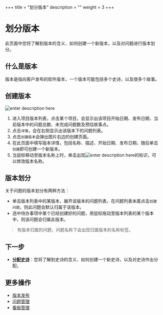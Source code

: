 ﻿+++
title = "划分版本"
description = ""
weight = 3
+++

# 划分版本

此页面中您将了解到版本的含义、如何创建一个新版本，以及对问题进行版本划分。

## 什么是版本

版本是指向客户发布的软件版本，一个版本可能包括多个史诗，以及很多个故事。

## 创建版本

![enter description here](/docs/user-guide/agile/imge/image15.png)

 1. 进入项目版本列表，点击某个项目，会显示出该项目开始日期、发布日期、当前版本中的问题总数、未完成问题数及预估故事点。
 2. 点击`详情`，会在右侧显示出该版本下的问题列表。
 3. 点击`创建版本`会弹出图片右边的创建页面。
 4. 在此页面中填写版本详情，包括名称、描述、开始日期、发布日期，随后单击`创建`即可创建一个新版本。
 5. 当鼠标移动至版本名称上时，单击出现![enter description here](/docs/user-guide/agile/imge/image4.png)的标识，可以修改版本名称。

## 版本划分

关于问题的版本划分有两种方法：

- 单击版本列表中的某版本，展开该版本的问题列表，在问题列表末尾点击`创建问题`，则此问题会默认归属于该版本。
- 选中待办事项中某个已经创建好的问题，用鼠标拖动至版本列表的某个版本中，则该问题会归属此版本。 

<blockquote class="note">
    有版本归属的问题，问题名称下会出现归属版本的名称标签。
    </blockquote>

## 下一步

- [**分配史诗**](../epic)：您将了解到史诗的含义、如何创建一个新史诗，以及对史诗作出分配。

## 更多操作

- [版本发布](../../release)
- [问题管理](../../issue) 
- [看板管理](../../sprint)



